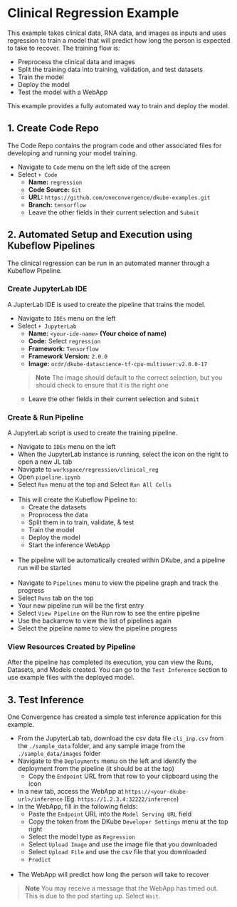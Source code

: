 # Clinical Regression Example
 
This example takes clinical data, RNA data, and images as inputs and uses regression to train a model that will predict how long the person is expected to take to recover.  The training flow is:

- Preprocess the clinical data and images
- Split the training data into training, validation, and test datasets
- Train the model
- Deploy the model
- Test the model with a WebApp

 This example provides a fully automated way to train and deploy the model.

## 1. Create Code Repo

The Code Repo contains the program code and other associated files for developing and running your model training.

- Navigate to `Code` menu on the left side of the screen
- Select `+ Code`
  - **Name:** `regression`
  - **Code Source:** `Git`
  - **URL:** `https://github.com/oneconvergence/dkube-examples.git`
  - **Branch:** `tensorflow`
  - Leave the other fields in their current selection and `Submit`

## 2. Automated Setup and Execution using Kubeflow Pipelines

 The clinical regression can be run in an automated manner through a Kubeflow Pipeline.

### Create JupyterLab IDE

 A JupterLab IDE is used to create the pipeline that trains the model.

 - Navigate to `IDEs` menu on the left
 - Select `+ JupyterLab`
   - **Name:** `<your-ide-name>`  **(Your choice of name)**
   - **Code:** Select `regression`
   - **Framework:** `Tensorflow`
   - **Framework Version:** `2.0.0`
   - **Image:** `ocdr/dkube-datascience-tf-cpu-multiuser:v2.0.0-17`
   > **Note** The image should default to the correct selection, but you should check to ensure that it is the right one
   - Leave the other fields in their current selection and `Submit`

### Create & Run Pipeline

 A JupyterLab script is used to create the training pipeline.

 - Navigate to `IDEs` menu on the left
 - When the JupyterLab instance is running, select the icon on the right to open a new JL tab
 - Navigate to <code>workspace/regression/clinical_reg</code>
 - Open `pipeline.ipynb`
 - Select `Run` menu at the top and Select `Run All Cells` <br><br>
 - This will create the Kubeflow Pipeline to:
   - Create the datasets
   - Proprocess the data
   - Split them in to train, validate, & test
   - Train the model
   - Deploy the model
   - Start the inference WebApp <br><br>
 - The pipeline will be automatically created within DKube, and a pipeline run will be started <br><br>
 - Navigate to `Pipelines` menu to view the pipeline graph and track the progress
 - Select `Runs` tab on the top
 - Your new pipeline run will be the first entry
 - Select `View Pipeline` on the Run row to see the entire pipeline
 - Use the backarrow to view the list of pipelines again
 - Select the pipeline name to view the pipeline progress

### View Resources Created by Pipeline

 After the pipeline has completed its execution, you can view the Runs, Datasets, and Models created.  You can go to the `Test Inference` section to use example files with the deployed model.

## 3. Test Inference

 One Convergence has created a simple test inference application for this example.

 - From the JupyterLab tab, download the csv data file `cli_inp.csv` from the `./sample_data` folder, and any sample image from the `./sample_data/images` folder
 - Navigate to the `Deployments` menu on the left and identify the deployment from the pipeline (it should be at the top)
   - Copy the `Endpoint` URL from that row to your clipboard using the icon
 - In a new tab, access the WebApp at `https://<your-dkube-url>/inference`  (Eg. `https://1.2.3.4:32222/inference`)
 - In the WebApp, fill in the following fields:
   - Paste the `Endpoint` URL into the `Model Serving URL` field
   - Copy the token from the DKube `Developer Settings` menu at the top right
   - Select the model type as `Regression`
   - Select `Upload Image` and use the image file that you downloaded
   - Select `Upload File` and use the csv file that you downloaded
   - `Predict` <br><br>
 - The WebApp will predict how long the person will take to recover
 > **Note** You may receive a message that the WebApp has timed out.  This is due to the pod starting up.  Select `Wait`.

<!---

This section will not be used, but is kept here in case it is needed later.

## 4. Manual Development with Example

Once the pipeline has created the resources, you an use DKube to perform the steps manually in order to understand the flow.

### Create a JupyterLab Notebook with Datasets Mounted

In order to perform the manual workflow, a new JupyterLab notebook needs to be created and launched with the datasets and mount points added.

- Navigate to `IDEs` menu on the left
- Select `+ JupyterLab`
- `Basic` tab
  - **Name:** `<your-ide-name>`  **(Your choice of name)**
  - **Code:** Select `<your-code-repo>`  **(From the Code Repo selection step)**
  - **Framework:** `Tensorflow`
  - **Framework Version:** `2.0.0`
  - **Image:** `ocdr/dkube-datascience-tf-cpu-multiuser:v2.0.0-17`
  > **Note** The image should default to the correct selection, but you should check to ensure that it is the right one <br><br>
- `Repos` tab
  - `Inputs` > `Datasets`
    - `clinical`
      - **Mount Path:** `/opt/dkube/input/clinical`
    - `images`
      - **Mount Path:** `/opt/dkube/input/images`
    - `rna`
      - **Mount Path:** `/opt/dkube/input/rna` <br><br>
- Leave the other fields in their current selection and `Submit`

### Experiment with Training using JupyterLab

The JupyterLab notebook allows you to see the steps in the workflow, and to experiment with different parameters.

- When the JupyterLab notebook instance is running, open a new tab by selecting the icon on the right of the row
- Navigate to <code>workspace/**\<your-code-repo\>**/clinical_reg</code>
- Open `workflow.ipynb`
  - `Run All Cells` <br><br>
- The notebook file goes through the experiment steps
  - Preprocess & visualize the data
  - Split the data into train, validation, & test datasets
  - Train on the data
  - Save the model
  - Compare the models

### Train Model with Batch Run

A batch training run will create a model that can be used to analyze the metrics.  The training assumes that the datasets have been preprocessed by the initial pipeline.

- Navigate to `Runs` menu on the left, select `+ Run` > `Training` and fill in the following fields:
- `Basic` tab
  - **Name:** `<your-run-name>`  **(Your choice of name)**
  - **Code:** Select `<your-code-repo>`  **(From the Code Repo selection step)**
  - **Framework:** `Tensorflow`
  - **Framework Version:** `2.0.0`
  - **Image:** `ocdr/dkube-datascience-tf-cpu-multiuser:v2.0.0-17`
  > **Note** The image should default to the correct selection, but you should check to ensure that it is the right one
  - **Startup Command:** `python workflow.py` <br><br>
- `Repos` tab
  - `Inputs` > `Datasets`
    - `clinical`
      - **Mount Path:** `/opt/dkube/input/clinical`
    - `images`
      - **Mount Path:** `/opt/dkube/input/images`
    - `rna`
      - **Mount Path:** `/opt/dkube/input/rna` <br><br>
  - `Outputs` > `Models`
    - `regression-model`
      - **Mount Path:** `/opt/dkube/output`
  > **Note** Ensure that you enter the Model information into the `Outputs` section and **not** the `Inputs` section
- Leave the other fields in their current selection and `Submit` <br><br>
- This will start a Training Run, which will create a Model when it is complete

### Compare the Model Metrics

Each training run will create a model.  The metrics from the model can be compared to determine the best model for deployment.  With the original pipeline run and the manual run, there will be models that can be compared.

- Navigate to the `Models` menu on the left
- Open `regression-model` with the `>` to the left
- Choose the most recent 2 versions
- Select `Compare` button at the top
  - View the metrics in a tabular form at the top of the screen
  - Scroll down to the graph and in the `Y-Axis` screen select `train_loss`
  - The graph will show the difference between the models in graphical form <br><br>
- Navigate back to the model list with the back arrow `<--` at the top
- Select the `regression-model` name (**not** the caret)
- Select the newest version
- Select the `lineage` tab at the top of the next screen
  - View the inputs and output that created this model
  - This can be used to improve the model if required

### Deploy the Model

Once the model with the best metrics has been identified, it can be deployed for live inference serving.

- Navigate to the top of the `Models` menu
- Select the `regression-model` name
- Select the `Deploy` icon on the far right of the newest version, and fill in the following fields:
  - **Name:** `<your-deploy-name>`   **(Choose a name)**
  - **Deployment:** `Test`
  - **Deploy Using:** `CPU`
  - Select `Transformer` checkbox
  - **Transformer Script:** `clinical_reg/transformer.py`
- Leave the other fields in their current selection and `Submit` <br><br>
- Navigate to the `Deployments` menu
- Your new model will be deployed on this screen
- You can test the deployment with the WebApp as described above

--->